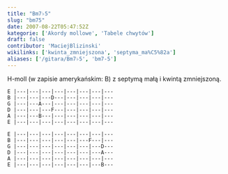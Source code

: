 ```yaml
---
title: "Bm7♭5"
slug: "bm75"
date: 2007-08-22T05:47:52Z
kategorie: ['Akordy mollowe', 'Tabele chwytów']
draft: false
contributor: 'MaciejBlizinski'
wikilinks: ['kwinta_zmniejszona', 'septyma_ma%C5%82a']
aliases: ['/gitara/Bm7♭5', 'bm7-5']
---
```

H-moll (w zapisie amerykańskim: B) z septymą
małą<!-- link nie odnosił się do niczego: 'Bm7♭5' ('content/parked/tabele-chwytow/Bm7♭5.md') links to 'septyma_mała' ('content/parked/tabele-chwytow/septyma_mała.md') and that does not exist --> i kwintą
zmniejszoną<!-- link nie odnosił się do niczego: 'Bm7♭5' ('content/parked/tabele-chwytow/Bm7♭5.md') links to 'kwinta_zmniejszona' ('content/parked/tabele-chwytow/kwinta_zmniejszona.md') and that does not exist -->.


```
E |---|---|---|---|---|---|---|---
B |---|---|---D---|---|---|---|---
G |---|---A---|---|---|---|---|---
D |---|---|---F---|---|---|---|---
A |---|---B---|---|---|---|---|---
E |---|---|---|---|---|---|---|---
```



```
E |---|---|---|---|---|---|---|---
B |---|---|---|---|---|---F---|---
G |---|---|---|---|---|---|---D---
D |---|---|---|---|---|---|---A---
A |---|---|---|---|---|---|---|---
E |---|---|---|---|---|---|---B---
```



